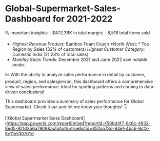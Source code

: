 # Global-Supermarket-Sales-Dashboard for 2021-2022

🔍 Important insights: - $472.36K in total margin; - 8,516 total items sold
- *Highest Revenue Product:* Bamboo Foam Couch
*North West: * Top Region by Sales (32% of customers)
*Highest Customer Category:* Domestic India (21.23% of total sales)
- *Monthly Sales Trends:* December 2021 and June 2022 saw notable peaks

🙠️ With the ability to analyze sales performance in detail by customer, product, region, and salesperson, this dashboard offers a comprehensive view of sales performance. Ideal for spotting patterns and coming to data-driven conclusions!

This dashboard provides a summary of sales performance for Global Supermarket. Check it out and let me know your thoughts! 👇

![Global Supermarket Sales Dashboard] (https://app.powerbi.com/reportEmbed?reportId=f568d4f7-6c6c-4832-8ed5-921d356a7908&autoAuth=true&ctid=850aa78d-94e1-4bc6-9cf3-8c11b530701c)



